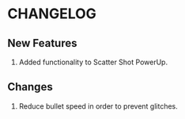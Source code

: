 # CHANGELOG

## New Features

1. Added functionality to Scatter Shot PowerUp.

## Changes

1. Reduce bullet speed in order to prevent glitches.
